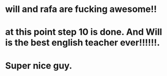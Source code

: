 # will and rafa are fucking awesome!!

# at this point step 10 is done. And Will is the best english teacher ever!!!!!!.
# Super nice guy.
